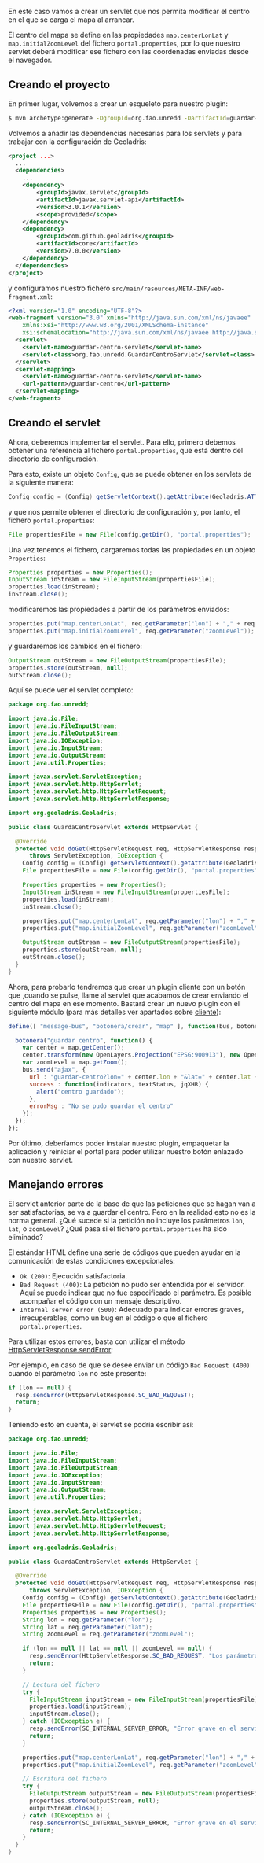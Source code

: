 En este caso vamos a crear un servlet que nos permita modificar el centro en el que se carga el mapa al arrancar.

El centro del mapa se define en las propiedades `map.centerLonLat` y `map.initialZoomLevel` del fichero `portal.properties`, por lo que nuestro servlet deberá modificar ese fichero con las coordenadas enviadas desde el navegador.

## Creando el proyecto

En primer lugar, volvemos a crear un esqueleto para nuestro plugin:

```bash
$ mvn archetype:generate -DgroupId=org.fao.unredd -DartifactId=guardar-centro -DarchetypeArtifactId=maven-archetype-quickstart -DinteractiveMode=false
```

Volvemos a añadir las dependencias necesarias para los servlets y para trabajar con la configuración de Geoladris:

```xml
<project ...>
  ...
  <dependencies>
    ...
	<dependency>
		<groupId>javax.servlet</groupId>
		<artifactId>javax.servlet-api</artifactId>
		<version>3.0.1</version>
		<scope>provided</scope>
	</dependency>
	<dependency>
		<groupId>com.github.geoladris</groupId>
		<artifactId>core</artifactId>
		<version>7.0.0</version>
	</dependency>
  </dependencies>
</project>
```

y configuramos nuestro fichero `src/main/resources/META-INF/web-fragment.xml`:

```xml
<?xml version="1.0" encoding="UTF-8"?>
<web-fragment version="3.0" xmlns="http://java.sun.com/xml/ns/javaee"
	xmlns:xsi="http://www.w3.org/2001/XMLSchema-instance"
	xsi:schemaLocation="http://java.sun.com/xml/ns/javaee http://java.sun.com/xml/ns/javaee/web-fragment_3_0.xsd">
  <servlet>
    <servlet-name>guardar-centro-servlet</servlet-name>
    <servlet-class>org.fao.unredd.GuardarCentroServlet</servlet-class>
  </servlet>
  <servlet-mapping>
    <servlet-name>guardar-centro-servlet</servlet-name>
    <url-pattern>/guardar-centro</url-pattern>
  </servlet-mapping>
</web-fragment>
```

## Creando el servlet

Ahora, deberemos implementar el servlet. Para ello, primero debemos obtener una referencia al fichero `portal.properties`, que está dentro del directorio de configuración.

Para esto, existe un objeto `Config`, que se puede obtener en los servlets de la siguiente manera:

```java
Config config = (Config) getServletContext().getAttribute(Geoladris.ATTR_CONFIG);
```

y que nos permite obtener el directorio de configuración y, por tanto, el fichero `portal.properties`:

```java
File propertiesFile = new File(config.getDir(), "portal.properties");
```

Una vez tenemos el fichero, cargaremos todas las propiedades en un objeto `Properties`:

```java
Properties properties = new Properties();
InputStream inStream = new FileInputStream(propertiesFile);
properties.load(inStream);
inStream.close();
```

modificaremos las propiedades a partir de los parámetros enviados:

```java
properties.put("map.centerLonLat", req.getParameter("lon") + "," + req.getParameter("lat"));
properties.put("map.initialZoomLevel", req.getParameter("zoomLevel"));
```

y guardaremos los cambios en el fichero:

```java
OutputStream outStream = new FileOutputStream(propertiesFile);
properties.store(outStream, null);
outStream.close();
```

Aquí se puede ver el servlet completo:

```java
package org.fao.unredd;

import java.io.File;
import java.io.FileInputStream;
import java.io.FileOutputStream;
import java.io.IOException;
import java.io.InputStream;
import java.io.OutputStream;
import java.util.Properties;

import javax.servlet.ServletException;
import javax.servlet.http.HttpServlet;
import javax.servlet.http.HttpServletRequest;
import javax.servlet.http.HttpServletResponse;

import org.geoladris.Geoladris;

public class GuardaCentroServlet extends HttpServlet {

  @Override
  protected void doGet(HttpServletRequest req, HttpServletResponse resp)
      throws ServletException, IOException {
    Config config = (Config) getServletContext().getAttribute(Geoladris.ATTR_CONFIG);
    File propertiesFile = new File(config.getDir(), "portal.properties");

    Properties properties = new Properties();
    InputStream inStream = new FileInputStream(propertiesFile);
    properties.load(inStream);
    inStream.close();

    properties.put("map.centerLonLat", req.getParameter("lon") + "," + req.getParameter("lat"));
    properties.put("map.initialZoomLevel", req.getParameter("zoomLevel"));

    OutputStream outStream = new FileOutputStream(propertiesFile);
    properties.store(outStream, null);
    outStream.close();
  }
}
```

Ahora, para probarlo tendremos que crear un plugin cliente con un botón que ,cuando se pulse, llame al servlet que acabamos de crear enviando el centro del mapa en ese momento. Bastará crear un nuevo plugin con el siguiente módulo (para más detalles ver apartados sobre [cliente](../client/hello_world.md)):

```js
define([ "message-bus", "botonera/crear", "map" ], function(bus, botonera, map) {

  botonera("guardar centro", function() {
    var center = map.getCenter();
    center.transform(new OpenLayers.Projection("EPSG:900913"), new OpenLayers.Projection("EPSG:4326"));
    var zoomLevel = map.getZoom();
    bus.send("ajax", {
      url : "guardar-centro?lon=" + center.lon + "&lat=" + center.lat + "&zoomLevel=" + zoomLevel,
      success : function(indicators, textStatus, jqXHR) {
        alert("centro guardado");
      },
      errorMsg : "No se pudo guardar el centro"
    });
  });
});
```

Por último, deberíamos poder instalar nuestro plugin, empaquetar la aplicación y reiniciar el portal para poder utilizar nuestro botón enlazado con nuestro servlet.

## Manejando errores

El servlet anterior parte de la base de que las peticiones que se hagan van a ser satisfactorias, se va a guardar el centro. Pero en la realidad esto no es la norma general. ¿Qué sucede si la petición no incluye los parámetros `lon`, `lat`, o `zoomLevel`? ¿Qué pasa si el fichero `portal.properties` ha sido eliminado?

El estándar HTML define una serie de códigos que pueden ayudar en la comunicación de estas condiciones excepcionales:

* `Ok (200)`: Ejecución satisfactoria.
* `Bad Request (400)`: La petición no pudo ser entendida por el servidor. Aquí se puede indicar que no fue especificado el parámetro. Es posible acompañar el código con un mensaje descriptivo.
* `Internal server error (500)`: Adecuado para indicar errores graves, irrecuperables, como un bug en el código o que el fichero `portal.properties`.

Para utilizar estos errores, basta con utilizar el método [HttpServletResponse.sendError](https://javaee.github.io/javaee-spec/javadocs/javax/servlet/http/HttpServletResponse.html#sendError-int-):

Por ejemplo, en caso de que se desee enviar un código `Bad Request (400)` cuando el parámetro `lon` no esté presente:

```java
if (lon == null) {
  resp.sendError(HttpServletResponse.SC_BAD_REQUEST);
  return;
}
```

Teniendo esto en cuenta, el servlet se podría escribir así:

```java
package org.fao.unredd;

import java.io.File;
import java.io.FileInputStream;
import java.io.FileOutputStream;
import java.io.IOException;
import java.io.InputStream;
import java.io.OutputStream;
import java.util.Properties;

import javax.servlet.ServletException;
import javax.servlet.http.HttpServlet;
import javax.servlet.http.HttpServletRequest;
import javax.servlet.http.HttpServletResponse;

import org.geoladris.Geoladris;

public class GuardaCentroServlet extends HttpServlet {

  @Override
  protected void doGet(HttpServletRequest req, HttpServletResponse resp)
      throws ServletException, IOException {
    Config config = (Config) getServletContext().getAttribute(Geoladris.ATTR_CONFIG);
    File propertiesFile = new File(config.getDir(), "portal.properties");
    Properties properties = new Properties();
    String lon = req.getParameter("lon");
    String lat = req.getParameter("lat");
    String zoomLevel = req.getParameter("zoomLevel");

    if (lon == null || lat == null || zoomLevel == null) {
      resp.sendError(HttpServletResponse.SC_BAD_REQUEST, "Los parámetros lon, lat y zoomLevel son obligatorios.");
      return;
    }

    // Lectura del fichero
    try {
      FileInputStream inputStream = new FileInputStream(propertiesFile);
      properties.load(inputStream);
      inputStream.close();
    } catch (IOException e) {
      resp.sendError(SC_INTERNAL_SERVER_ERROR, "Error grave en el servidor. Contacte al administrador");
      return;
    }

    properties.put("map.centerLonLat", req.getParameter("lon") + "," + req.getParameter("lat"));
    properties.put("map.initialZoomLevel", req.getParameter("zoomLevel"));

    // Escritura del fichero
    try {
      FileOutputStream outputStream = new FileOutputStream(propertiesFile);
      properties.store(outputStream, null);
      outputStream.close();
    } catch (IOException e) {
      resp.sendError(SC_INTERNAL_SERVER_ERROR, "Error grave en el servidor. Contacte al administrador");
      return;
    }
  }
}
```
